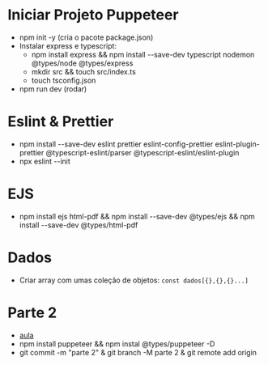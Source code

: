 # Iniciar Projeto Puppeteer
- npm init -y (cria o pacote package.json)
- Instalar express e typescript:
  - npm install express && npm install --save-dev typescript nodemon @types/node @types/express
  - mkdir src && touch src/index.ts
  - touch tsconfig.json
- npm run dev (rodar)

# Eslint & Prettier
- npm install --save-dev eslint prettier eslint-config-prettier eslint-plugin-prettier @typescript-eslint/parser @typescript-eslint/eslint-plugin
- npx eslint --init

# EJS
- npm install ejs html-pdf && npm install --save-dev @types/ejs && npm install --save-dev @types/html-pdf

# Dados
- Criar array com umas coleção de objetos: `const dados[{},{},{}...]`

# Parte 2
- [aula](https://youtu.be/AoU7aEdTldE)
- npm install puppeteer && npm instal @types/puppeteer -D
- git commit -m "parte 2" & git branch -M parte 2 & git remote add origin